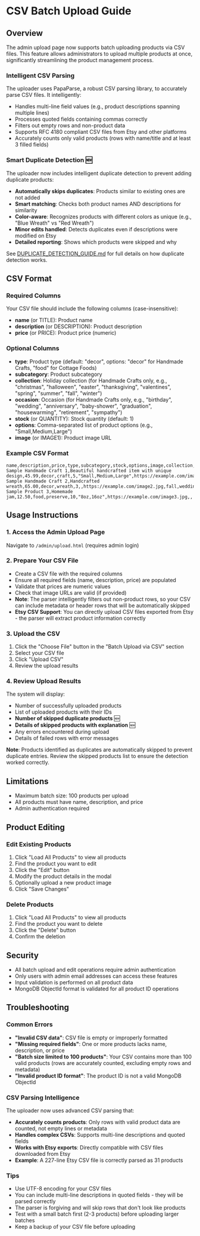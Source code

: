 # CSV Batch Upload Guide

## Overview
The admin upload page now supports batch uploading products via CSV files. This feature allows administrators to upload multiple products at once, significantly streamlining the product management process.

### Intelligent CSV Parsing
The uploader uses PapaParse, a robust CSV parsing library, to accurately parse CSV files. It intelligently:
- Handles multi-line field values (e.g., product descriptions spanning multiple lines)
- Processes quoted fields containing commas correctly
- Filters out empty rows and non-product data
- Supports RFC 4180 compliant CSV files from Etsy and other platforms
- Accurately counts only valid products (rows with name/title and at least 3 filled fields)

### Smart Duplicate Detection 🆕
The uploader now includes intelligent duplicate detection to prevent adding duplicate products:
- **Automatically skips duplicates**: Products similar to existing ones are not added
- **Smart matching**: Checks both product names AND descriptions for similarity
- **Color-aware**: Recognizes products with different colors as unique (e.g., "Blue Wreath" vs "Red Wreath")
- **Minor edits handled**: Detects duplicates even if descriptions were modified on Etsy
- **Detailed reporting**: Shows which products were skipped and why

See [DUPLICATE_DETECTION_GUIDE.md](DUPLICATE_DETECTION_GUIDE.md) for full details on how duplicate detection works.

## CSV Format

### Required Columns
Your CSV file should include the following columns (case-insensitive):

- **name** (or TITLE): Product name
- **description** (or DESCRIPTION): Product description
- **price** (or PRICE): Product price (numeric)

### Optional Columns
- **type**: Product type (default: "decor", options: "decor" for Handmade Crafts, "food" for Cottage Foods)
- **subcategory**: Product subcategory
- **collection**: Holiday collection (for Handmade Crafts only, e.g., "christmas", "halloween", "easter", "thanksgiving", "valentines", "spring", "summer", "fall", "winter")
- **occasion**: Occasion (for Handmade Crafts only, e.g., "birthday", "wedding", "anniversary", "baby-shower", "graduation", "housewarming", "retirement", "sympathy")
- **stock** (or QUANTITY): Stock quantity (default: 1)
- **options**: Comma-separated list of product options (e.g., "Small,Medium,Large")
- **image** (or IMAGE1): Product image URL

### Example CSV Format

```csv
name,description,price,type,subcategory,stock,options,image,collection,occasion
Sample Handmade Craft 1,Beautiful handcrafted item with unique design,45.99,decor,craft,5,"Small,Medium,Large",https://example.com/image1.jpg,christmas,
Sample Handmade Craft 2,Handcrafted wreath,65.00,decor,wreath,3,,https://example.com/image2.jpg,fall,wedding
Sample Product 3,Homemade jam,12.50,food,preserve,10,"8oz,16oz",https://example.com/image3.jpg,,
```

## Usage Instructions

### 1. Access the Admin Upload Page
Navigate to `/admin/upload.html` (requires admin login)

### 2. Prepare Your CSV File
- Create a CSV file with the required columns
- Ensure all required fields (name, description, price) are populated
- Validate that prices are numeric values
- Check that image URLs are valid (if provided)
- **Note**: The parser intelligently filters out non-product rows, so your CSV can include metadata or header rows that will be automatically skipped
- **Etsy CSV Support**: You can directly upload CSV files exported from Etsy - the parser will extract product information correctly

### 3. Upload the CSV
1. Click the "Choose File" button in the "Batch Upload via CSV" section
2. Select your CSV file
3. Click "Upload CSV"
4. Review the upload results

### 4. Review Upload Results
The system will display:
- Number of successfully uploaded products
- List of uploaded products with their IDs
- **Number of skipped duplicate products** 🆕
- **Details of skipped products with explanation** 🆕
- Any errors encountered during upload
- Details of failed rows with error messages

**Note**: Products identified as duplicates are automatically skipped to prevent duplicate entries. Review the skipped products list to ensure the detection worked correctly.

## Limitations
- Maximum batch size: 100 products per upload
- All products must have name, description, and price
- Admin authentication required

## Product Editing

### Edit Existing Products
1. Click "Load All Products" to view all products
2. Find the product you want to edit
3. Click the "Edit" button
4. Modify the product details in the modal
5. Optionally upload a new product image
6. Click "Save Changes"

### Delete Products
1. Click "Load All Products" to view all products
2. Find the product you want to delete
3. Click the "Delete" button
4. Confirm the deletion

## Security
- All batch upload and edit operations require admin authentication
- Only users with admin email addresses can access these features
- Input validation is performed on all product data
- MongoDB ObjectId format is validated for all product ID operations

## Troubleshooting

### Common Errors
- **"Invalid CSV data"**: CSV file is empty or improperly formatted
- **"Missing required fields"**: One or more products lacks name, description, or price
- **"Batch size limited to 100 products"**: Your CSV contains more than 100 valid products (rows are accurately counted, excluding empty rows and metadata)
- **"Invalid product ID format"**: The product ID is not a valid MongoDB ObjectId

### CSV Parsing Intelligence
The uploader now uses advanced CSV parsing that:
- **Accurately counts products**: Only rows with valid product data are counted, not empty lines or metadata
- **Handles complex CSVs**: Supports multi-line descriptions and quoted fields
- **Works with Etsy exports**: Directly compatible with CSV files downloaded from Etsy
- **Example**: A 227-line Etsy CSV file is correctly parsed as 31 products

### Tips
- Use UTF-8 encoding for your CSV files
- You can include multi-line descriptions in quoted fields - they will be parsed correctly
- The parser is forgiving and will skip rows that don't look like products
- Test with a small batch first (2-3 products) before uploading larger batches
- Keep a backup of your CSV file before uploading
